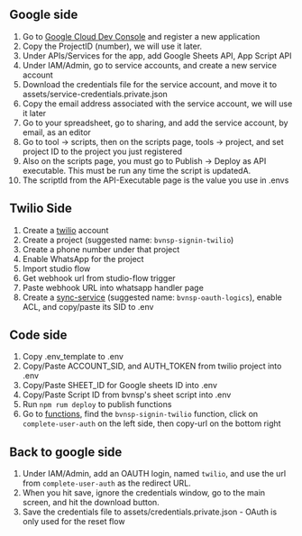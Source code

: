 ## Google side
1. Go to [Google Cloud Dev Console](https://console.cloud.google.com/) and register a new application
1. Copy the ProjectID (number), we will use it later.
1. Under APIs/Services for the app, add Google Sheets API, App Script API
1. Under IAM/Admin, go to service accounts, and create a new service account
1. Download the credentials file for the service account, and move it to assets/service-credentials.private.json
1. Copy the email address associated with the service account, we will use it later
1. Go to your spreadsheet, go to sharing, and add the service account, by email, as an editor
1. Go to tool -> scripts, then on the scripts page, tools -> project, and set project ID to the project you just registered
1. Also on the scripts page, you must go to Publish -> Deploy as API executable. This must be run any time the script is updatedA.
1. The scriptId from the API-Executable page is the value you use in .envs

## Twilio Side
1. Create a [twilio](www.twilio.com) account
1. Create a project (suggested name: `bvnsp-signin-twilio`)
1. Create a phone number under that project
1. Enable WhatsApp for the project
1. Import studio flow
1. Get webhook url from studio-flow trigger
1. Paste webhook URL into whatsapp handler page
1. Create a [sync-service](https://www.twilio.com/console/sync/services/) (suggested name: `bvnsp-oauth-logics`), enable ACL, and copy/paste its SID to .env


## Code side
1. Copy .env_template to .env
1. Copy/Paste ACCOUNT_SID, and AUTH_TOKEN from twilio project into .env
1. Copy/Paste SHEET_ID for Google sheets ID into .env
1. Copy/Paste Script ID from bvnsp's sheet script into .env
1. Run `npm rum deploy` to publish functions
1. Go to [functions](https://www.twilio.com/console/functions), find the `bvnsp-signin-twilio` function, click on `complete-user-auth` on the left side, then copy-url on the bottom right

## Back to google side
1. Under IAM/Admin, add an OAUTH login, named `twilio`, and use the url from `complete-user-auth` as the redirect URL.
1. When you hit save, ignore the credentials window, go to the main screen, and hit the download button.
1. Save the credentials file to assets/credentials.private.json - OAuth is only used for the reset flow
